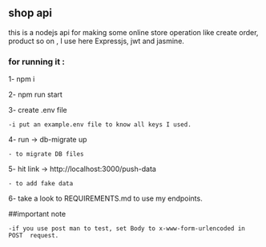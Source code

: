 
## shop api

this is a nodejs api for making some online store operation like create order, product so on , I use here Expressjs, jwt and jasmine.

### for running it : 
1- npm i

2- npm run start

3- create .env file

    -i put an example.env file to know all keys I used.

4- run -> db-migrate up

    - to migrate DB files

5- hit link -> http://localhost:3000/push-data

    - to add fake data 

6- take a look to REQUIREMENTS.md to use my endpoints.

##important note 

    -if you use post man to test, set Body to x-www-form-urlencoded in POST  request.